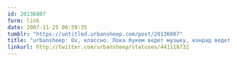 ```yaml
---
id: 20136807
form: link
date: 2007-11-25 06:59:35
tumblr: "https://untitled.urbansheep.com/post/20136807"
title: "urbansheep: Ох, классно. Пока букем ведет музыку, конрад ведет аудиторию. Это и в сетах слышно, а здесь просто видно. Всё несложно, и оч.красиво."
linkurl: http://twitter.com/urbansheep/statuses/441118732
---
```


